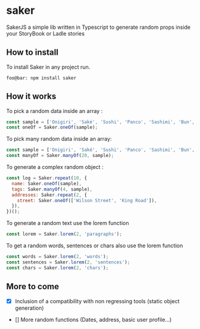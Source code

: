 # saker

SakerJS a simple lib written in Typescript to generate random props inside your StoryBook or Ladle stories

## How to install

To install Saker in any project run.

```console
foo@bar: npm install saker
```

## How it works

To pick a random data inside an array :

```js
const sample = ['Onigiri', 'Saké', 'Sushi', 'Panco', 'Sashimi', 'Bun', 'Bao'];
const oneOf = Saker.oneOf(sample);
```

To pick many random data inside an array:

```js
const sample = ['Onigiri', 'Saké', 'Sushi', 'Panco', 'Sashimi', 'Bun', 'Bao'];
const manyOf = Saker.manyOf(20, sample);
```

To generate a complex random object :

```js
const log = Saker.repeat(10, {
  name: Saker.oneOf(sample),
  tags: Saker.manyOf(4, sample),
  addresses: Saker.repeat(2, {
    street: Saker.oneOf(['Wilson Street', 'King Road']),
  }),
})();
```

To generate a random text use the lorem function

```js
const lorem = Saker.lorem(2, 'paragraphs');
```

To get a random words, sentences or chars also use the lorem function

```js
const words = Saker.lorem(2, 'words');
const sentences = Saker.lorem(2, 'sentences');
const chars = Saker.lorem(2, 'chars');
```

## More to come

- [x] Inclusion of a compatibility with non regressing tools (static object generation)
- [] More random functions (Dates, address, basic user profile...)
